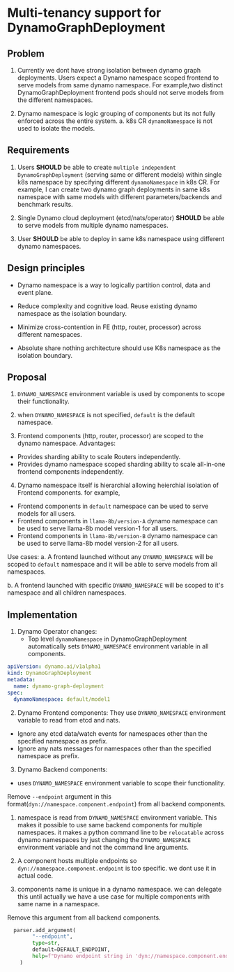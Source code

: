 # Multi-tenancy support for DynamoGraphDeployment

## Problem
1. Currently we dont have strong isolation between dynamo graph deployments.
Users expect a Dynamo namespace scoped frontend to serve models from same dynamo namespace. 
For example,two distinct DynamoGraphDeployment frontend pods should not serve models from the different namespaces.

2. Dynamo namespace is logic grouping of components but its not fully enforced across the entire system.
a. k8s CR `dynamoNamespace` is not used to isolate the models.


## Requirements

1. Users **SHOULD** be able to create `multiple independent` `DynamoGraphDeployment` (serving same or different models) within single k8s namespace by specifying different `dynamoNamespace` in k8s CR.
For example, I can create two dynamo graph deployments in same k8s namespace with same models with different parameters/backends and benchmark results.

2. Single Dynamo cloud deployment (etcd/nats/operator) **SHOULD** be able to serve models from multiple dynamo namespaces.

3. User **SHOULD** be able to deploy  in same k8s namespace using different dynamo namespaces.

## Design principles

- Dynamo namespace is a way to logically partition control, data and event plane.

- Reduce complexity and cognitive load. Reuse existing dynamo namespace as the isolation boundary.

- Minimize cross-contention in FE (http, router, processor) across different namespaces.

- Absolute share nothing architecture should use K8s namespace as the isolation boundary.


## Proposal
1. `DYNAMO_NAMESPACE` environment variable is used by components to scope their functionality.

2. when `DYNAMO_NAMESPACE` is not specified, `default` is the default namespace.

3. Frontend components (http, router, processor) are scoped to the dynamo namespace.
Advantages:
- Provides sharding ability to scale Routers independently.
- Provides dynamo namespace scoped sharding ability to scale all-in-one frontend components independently.

4. Dynamo namespace itself is hierarchial allowing heierchial isolation of Frontend components.
for example,
- Frontend components in `default` namespace can be used to serve models for all users.
- Frontend components in `llama-8b/version-A` dynamo namespace can be used to serve llama-8b model version-1 for all users.
- Frontend components in `llama-8b/version-B` dynamo namespace can be used to serve llama-8b model version-2 for all users.

Use cases:
a. A frontend launched without any `DYNAMO_NAMESPACE` will be scoped to `default` namespace and it will be able to serve models from all namespaces.

b. A frontend launched with specific `DYNAMO_NAMESPACE` will be scoped to it's namespace and all children namespaces.


## Implementation

1. Dynamo Operator changes:
    - Top level `dynamoNamespace` in DynamoGraphDeployment automatically sets `DYNAMO_NAMESPACE` environment variable in all components.
```yaml
apiVersion: dynamo.ai/v1alpha1
kind: DynamoGraphDeployment
metadata:
  name: dynamo-graph-deployment
spec:
  dynamoNamespace: default/model1
```

2. Dynamo Frontend components:
They use `DYNAMO_NAMESPACE` environment variable to read from etcd and nats.
- Ignore any etcd data/watch events for namespaces other than the specified namespace as prefix.
- Ignore any nats messages for namespaces other than the specified namespace as prefix.

3. Dynamo Backend components:
  - uses `DYNAMO_NAMESPACE` environment variable to scope their functionality.

Remove `--endpoint` argument in this format(`dyn://namespace.component.endpoint`) from all backend components.
1. namespace is read from `DYNAMO_NAMESPACE` environment variable. This makes it possible to use same backend components for multiple namespaces. it makes a python command line to be `relocatable` across dynamo namespaces by just changing the `DYNAMO_NAMESPACE` environment variable and not the command line arguments.

2. A component hosts multiple endpoints so `dyn://namespace.component.endpoint` is too specific. we dont use it in actual code.

3. components name is unique in a dynamo namespace. we can delegate this until actually we have a use case for multiple components with same name in a namespace.

Remove this argument from all backend components.
```python
  parser.add_argument(
        "--endpoint",
        type=str,
        default=DEFAULT_ENDPOINT,
        help=f"Dynamo endpoint string in 'dyn://namespace.component.endpoint' format. Default: {DEFAULT_ENDPOINT}",
    )

```